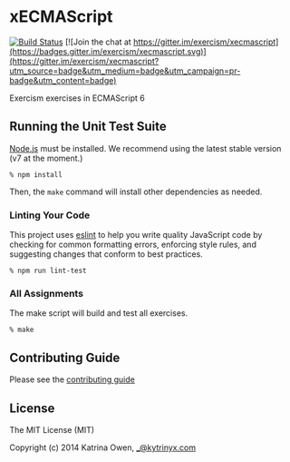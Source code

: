# xECMAScript
[![Build Status](https://travis-ci.org/exercism/xecmascript.svg?branch=master)](https://travis-ci.org/exercism/xecmascript)
[![Join the chat at https://gitter.im/exercism/xecmascript](https://badges.gitter.im/exercism/xecmascript.svg)](https://gitter.im/exercism/xecmascript?utm_source=badge&utm_medium=badge&utm_campaign=pr-badge&utm_content=badge)

Exercism exercises in ECMAScript 6

## Running the Unit Test Suite

[Node.js](https://nodejs.org) must be installed.  We recommend using the latest stable version (v7 at the moment.)

    % npm install

Then, the `make` command will install other dependencies as needed.

### Linting Your Code
This project uses [eslint](https://github.com/eslint/eslint) to help you write quality JavaScript code by checking for common formatting errors, enforcing style rules, and suggesting changes that conform to best practices.  

    % npm run lint-test


### All Assignments
The make script will build and test all exercises.

    % make

## Contributing Guide

Please see the [contributing guide](https://github.com/exercism/x-api/blob/master/CONTRIBUTING.md#the-exercise-data)

## License

The MIT License (MIT)

Copyright (c) 2014 Katrina Owen, _@kytrinyx.com

